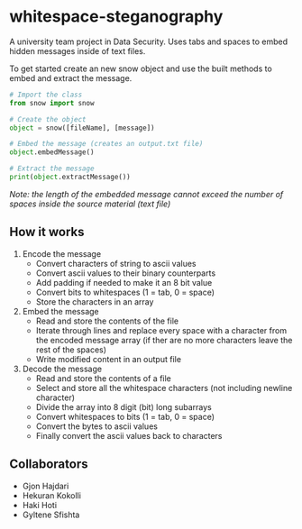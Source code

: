 # whitespace-steganography
A university team project in Data Security. Uses tabs and spaces to embed hidden messages inside of text files.

To get started create an new snow object and use the built methods to embed and extract the message.
```python
# Import the class
from snow import snow

# Create the object
object = snow([fileName], [message])

# Embed the message (creates an output.txt file)
object.embedMessage()

# Extract the message
print(object.extractMessage())
```

*Note: the length of the embedded message cannot exceed the number of spaces inside the source material (text file)*

## How it works
1. Encode the message
	- Convert characters of string to ascii values
 	- Convert ascii values to their binary counterparts
	- Add padding if needed to make it an 8 bit value
	- Convert bits to whitespaces (1 = tab, 0 = space)
	- Store the characters in an array
2. Embed the message
	- Read and store the contents of the file
	- Iterate through lines and replace every space with a character from the encoded message array (if ther are no more characters leave the rest of the spaces)
	- Write modified content in an output file
3. Decode the message
	- Read and store the contents of a file
	- Select and store all the whitespace characters (not including newline character)
	- Divide the array into 8 digit (bit) long subarrays
	- Convert whitespaces to bits (1 = tab, 0 = space)
	- Convert the bytes to ascii values
	- Finally convert the ascii values back to characters

## Collaborators
- Gjon Hajdari
- Hekuran Kokolli
- Haki Hoti
- Gyltene Sfishta
